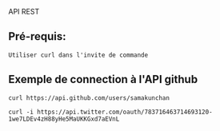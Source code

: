 API REST

Pré-requis:
--

    Utiliser curl dans l'invite de commande

Exemple de connection à l'API github
--
    curl https://api.github.com/users/samakunchan
    
    curl -i https://api.twitter.com/oauth/783716463714693120-1we7LDEv4zH88yHe5MaUKKGxd7aEVnL
